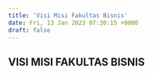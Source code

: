```yaml
---
title: 'Visi Misi Fakultas Bisnis'
date: Fri, 13 Jan 2023 07:30:15 +0000
draft: false
---
```


VISI MISI FAKULTAS BISNIS
-------------------------